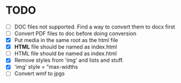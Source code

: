 # TODO

- [ ] DOC files not supported. Find a way to convert them to docx first
- [ ] Convert PDF files to doc before doing conversion
- [x] Put media in the same root as the html file
- [x] **HTML** file should be named as index.html
- [ ] HTML file should be named as index.html
- [x] Remove styles from 'img' and lists and stuff.
- [x] 'img' style = "max-widths
- [ ] Convert wmf to jpgs
